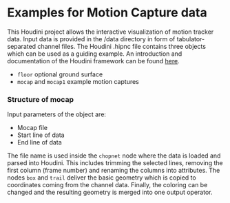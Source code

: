 # Examples for Motion Capture data

This Houdini project allows the interactive visualization of motion tracker data. Input data is provided in the /data directory in form of tabulator-separated channel files.
The Houdini .hipnc file contains three objects which can be used as a guiding example.
An introduction and documentation of the Houdini framework can be found [here](http://www.sidefx.com/docs/houdini15.0/basics/).

* `floor` optional ground surface
* `mocap` and `mocap1` example motion captures

### Structure of mocap

Input parameters of the object are:
* Mocap file
* Start line of data
* End line of data

The file name is used inside the `chopnet` node where the data is loaded and parsed into Houdini. This includes trimming the selected lines, removing the first column (frame number) and renaming the columns into attributes.
The nodes `box` and `trail` deliver the basic geometry which is copied to coordinates coming from the channel data. Finally, the coloring can be changed and the resulting geometry is merged into one output operator.
